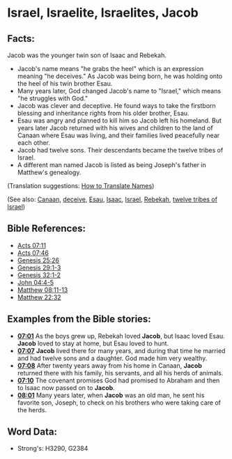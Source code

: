 # Israel, Israelite, Israelites, Jacob #

## Facts: ##

Jacob was the younger twin son of Isaac and Rebekah.

* Jacob's name means "he grabs the heel" which is an expression meaning "he deceives." As Jacob was being born, he was holding onto the heel of his twin brother Esau.
* Many years later, God changed Jacob's name to "Israel," which means "he struggles with God."
* Jacob was clever and deceptive. He found ways to take the firstborn blessing and inheritance rights from his older brother, Esau.
* Esau was angry and planned to kill him so Jacob left his homeland. But years later Jacob returned with his wives and children to the land of Canaan where Esau was living, and their families lived peacefully near each other.
* Jacob had twelve sons. Their descendants became the twelve tribes of Israel.
* A different man named Jacob is listed as being Joseph's father in Matthew's genealogy.

(Translation suggestions: [How to Translate Names](rc://en/ta/man/translate/translate-names))

(See also: [Canaan](../names/canaan.md), [deceive](../other/deceive.md), [Esau](../names/esau.md), [Isaac](../names/isaac.md), [Israel](../kt/israel.md), [Rebekah](../names/rebekah.md), [twelve tribes of Israel](../other/12tribesofisrael.md))

## Bible References: ##

* [Acts 07:11](rc://en/tn/help/act/07/11)
* [Acts 07:46](rc://en/tn/help/act/07/46)
* [Genesis 25:26](rc://en/tn/help/gen/25/26)
* [Genesis 29:1-3](rc://en/tn/help/gen/29/01)
* [Genesis 32:1-2](rc://en/tn/help/gen/32/01)
* [John 04:4-5](rc://en/tn/help/jhn/04/04)
* [Matthew 08:11-13](rc://en/tn/help/mat/08/11)
* [Matthew 22:32](rc://en/tn/help/mat/22/32)

## Examples from the Bible stories: ##

* __[07:01](rc://en/tn/help/obs/07/01)__ As the boys grew up, Rebekah loved __Jacob__, but Isaac loved Esau. __Jacob__  loved to stay at home, but Esau loved to hunt.
* __[07:07](rc://en/tn/help/obs/07/07)__ __Jacob__  lived there for many years, and during that time he married and had twelve sons and a daughter. God made him very wealthy.
* __[07:08](rc://en/tn/help/obs/07/08)__ After twenty years away from his home in Canaan, __Jacob__  returned there with his family, his servants, and all his herds of animals.
* __[07:10](rc://en/tn/help/obs/07/10)__ The covenant promises God had promised to Abraham and then to Isaac now passed on to __Jacob__.
* __[08:01](rc://en/tn/help/obs/08/01)__ Many years later, when __Jacob__  was an old man, he sent his favorite son, Joseph, to check on his brothers who were taking care of the herds.

## Word Data: ##

* Strong's: H3290, G2384
